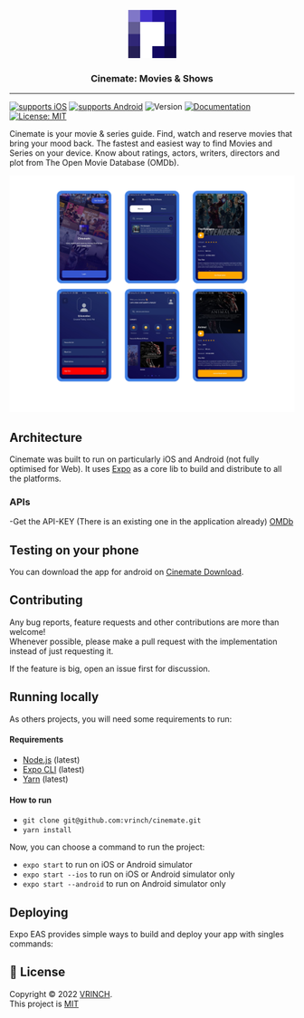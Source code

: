 <p align="center">
  <img alt="Cinemate: Movies & Shows" src="./assets/images/logo.png" height="85" width="85" />
  <h3 align="center">Cinemate: Movies & Shows</h3>
</p>

---

[![supports iOS](https://img.shields.io/badge/iOS-4630EB.svg?style=flat-square&logo=APPLE&labelColor=999999&logoColor=fff)](https://github.com/vrinch/cinemate)
[![supports Android](https://img.shields.io/badge/Android-4630EB.svg?style=flat-square&logo=ANDROID&labelColor=A4C639&logoColor=fff)](https://expo.dev/artifacts/eas/xzPdeZAmnypHogNpXMGmuT.apk)
  <img alt="Version" src="https://img.shields.io/badge/version-0.1.0-blue.svg?cacheSeconds=2592000" />
  <a href="https://github.com/vrinch/cinemate" target="_blank">
    <img alt="Documentation" src="https://img.shields.io/badge/documentation-yes-brightgreen.svg" />
  </a>
  <a href="https://github.com/vrinch/cinemate/blob/main/LICENSE" target="_blank">
    <img alt="License: MIT" src="https://img.shields.io/badge/License-MIT-yellow.svg" />
  </a>

Cinemate is your movie & series guide. Find, watch and reserve movies that bring your mood back. The fastest and easiest way to find Movies and Series on your device. Know about ratings, actors, writers, directors and plot from The Open Movie Database (OMDb).

![Cinemate: Find, watch and reserve movies that bring your mood back](./assets/demo.jpg)

## Architecture

Cinemate was built to run on particularly iOS and Android (not fully optimised for Web). It uses [Expo](https://expo.dev/) as a core lib to build and distribute to all the platforms.

### APIs

-Get the API-KEY (There is an existing one in the application already) [OMDb](https://www.omdbapi.com/apikey.aspx)

## Testing on your phone

You can download the app for android on [Cinemate Download](https://expo.dev/artifacts/eas/xzPdeZAmnypHogNpXMGmuT.apk).


## Contributing

Any bug reports, feature requests and other contributions are more than welcome! <br/>
Whenever possible, please make a pull request with the implementation instead of just requesting it.

If the feature is big, open an issue first for discussion.

## Running locally

As others projects, you will need some requirements to run:

#### Requirements

- [Node.js](https://nodejs.org/) (latest)
- [Expo CLI](https://expo.dev/) (latest)
- [Yarn](https://yarnpkg.com/) (latest)

#### How to run

- `git clone git@github.com:vrinch/cinemate.git`
- `yarn install`

Now, you can choose a command to run the project:

- `expo start` to run on iOS or Android simulator
- `expo start --ios` to run on iOS or Android simulator only
- `expo start --android` to run on Android simulator only

## Deploying

Expo EAS provides simple ways to build and deploy your app with singles commands:

## 📝 License

Copyright © 2022 [VRINCH](https://github.com/vrinch).<br />
This project is [MIT](https://github.com/vrinch/cinemate/blob/main/LICENSE)
